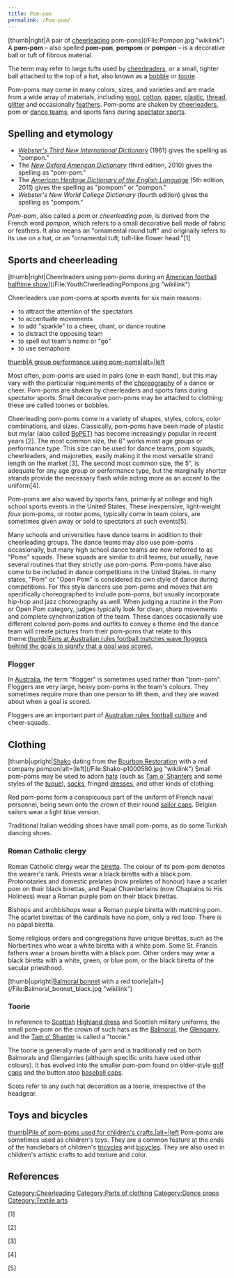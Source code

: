 ```yaml
---
title: Pom-pom
permalink: /Pom-pom/
---
```


[thumb\|right\|A pair of [cheerleading](cheerleading "wikilink")
pom-pons](/File:Pompon.jpg "wikilink") A **pom-pom** – also spelled
**pom-pon**, **pompom** or **pompon** – is a decorative ball or tuft of
fibrous material.

The term may refer to large tufts used by
[cheerleaders](/Cheerleading "wikilink"), or a small, tighter ball
attached to the top of a hat, also known as a
[bobble](/Knit_cap#British_bobble_hat "wikilink") or
[toorie](/Pom-pon#Toorie "wikilink").

Pom-poms may come in many colors, sizes, and varieties and are made from
a wide array of materials, including [wool](/wool "wikilink"),
[cotton](/cotton "wikilink"), [paper](/paper "wikilink"),
[plastic](/plastic "wikilink"), [thread](/thread_(yarn) "wikilink"),
[glitter](/glitter "wikilink") and occasionally
[feathers](/feather "wikilink"). Pom-poms are shaken by
[cheerleaders](/Cheerleader "wikilink"), pom or [dance
teams](/dance "wikilink"), and sports fans during [spectator
sports](/spectator_sport "wikilink").

## Spelling and etymology

-   *[Webster's Third New International
    Dictionary](/Webster's_Third_New_International_Dictionary "wikilink")* (1961)
    gives the spelling as "pompon."
-   The *[New Oxford American
    Dictionary](/New_Oxford_American_Dictionary "wikilink")* (third
    edition, 2010) gives the spelling as "pom-pom."
-   The *[American Heritage Dictionary of the English
    Language](/American_Heritage_Dictionary_of_the_English_Language "wikilink")*
    (5th edition, 2011) gives the spelling as "pompom" or "pompon."
-   *Webster's New World College Dictionary* (fourth edition) gives the
    spelling as "pompom."

*Pom-pom*, also called a *pom* or *cheerleading pom*, is derived from
the French word *pompon*, which refers to a small decorative ball made
of fabric or feathers. It also means an "ornamental round tuft" and
originally refers to its use on a hat, or an "ornamental tuft; tuft-like
flower head."[1]

## Sports and cheerleading

[thumb\|right\|Cheerleaders using pom-poms during an [American
football](American_football "wikilink") [halftime
show](/halftime_show "wikilink")](/File:YouthCheerleadingPompons.jpg "wikilink")

Cheerleaders use pom-poms at sports events for six main reasons:

-   to attract the attention of the spectators
-   to accentuate movements
-   to add "sparkle" to a cheer, chant, or dance routine
-   to distract the opposing team
-   to spell out team's name or "go"
-   to use semaphore

[thumb\|A group performance using
pom-poms\|alt=\|left](/File:Sports-Fest1.jpg "wikilink")

Most often, pom-poms are used in pairs (one in each hand), but this may
vary with the particular requirements of the
[choreography](/choreography "wikilink") of a dance or cheer. Pom-poms
are shaken by cheerleaders and sports fans during spectator sports.
Small decorative pom-poms may be attached to clothing; these are called
toories or bobbles.

Cheerleading pom-poms come in a variety of shapes, styles, colors, color
combinations, and sizes. Classically, pom-poms have been made of plastic
but mylar (also called [BoPET](/BoPET "wikilink")) has become
increasingly popular in recent years [2]. The most common size, the 6"
works most age groups or performance type. This size can be used for
dance teams, pom squads, cheerleaders, and majorettes, easily making it
the most versatile strand length on the market [3]. The second most
common size, the 5", is adequate for any age group or performance type,
but the marginally shorter strands provide the necessary flash while
acting more as an accent to the uniform[4].

Pom-poms are also waved by sports fans, primarily at college and high
school sports events in the United States. These inexpensive,
light-weight *faux* pom-poms, or rooter poms, typically come in team
colors, are sometimes given away or sold to spectators at such
events[5].

Many schools and universities have dance teams in addition to their
cheerleading groups. The dance teams may also use pom-poms occasionally,
but many high school dance teams are now referred to as "Poms" squads.
These squads are similar to drill teams, but usually, have several
routines that they strictly use pom-poms. Pom-poms have also come to be
included in dance competitions in the United States. In many states,
"Pom" or "Open Pom" is considered its own style of dance during
competitions. For this style dancers use pom-poms and moves that are
specifically choreographed to include pom-poms, but usually incorporate
hip-hop and jazz choreography as well. When judging a routine in the Pom
or Open Pom category, judges typically look for clean, sharp movements
and complete synchronization of the team. These dances occasionally use
different colored pom-poms and outfits to convey a theme and the dance
team will create pictures from their pom-poms that relate to this
theme.[thumb\|Fans at Australian rules football matches wave floggers
behind the goals to signify that a goal was
scored.](/File:Richmond_Cheer_Squad_Rd_21_2006_closeup.jpg "wikilink")

### Flogger

In [Australia](/Australia "wikilink"), the term "flogger" is sometimes
used rather than "pom-pom". Floggers are very large, heavy pom-poms in
the team's colours. They sometimes require more than one person to lift
them, and they are waved about when a goal is scored.

Floggers are an important part of [Australian rules football
culture](/Australian_rules_football_culture "wikilink") and
cheer-squads.

## Clothing

[thumb\|upright\|[Shako](Shako "wikilink") dating from the [Bourbon
Restoration](/Bourbon_Restoration "wikilink") with a red company
pompon\|alt=\|left](/File:Shako-p1000580.jpg "wikilink") Small pom-poms
may be used to adorn [hats](/hat "wikilink") (such as [Tam o'
Shanters](/Tam_o'_Shanter_(cap) "wikilink") and some styles of the
[tuque](/tuque "wikilink")), [socks](/sock "wikilink"), fringed
[dresses](/dress "wikilink"), and other kinds of clothing.

Red pom-poms form a conspicuous part of the uniform of French naval
personnel, being sewn onto the crown of their round [sailor
caps](/sailor_cap "wikilink"). Belgian sailors wear a light blue
version.

Traditional Italian wedding shoes have small pom-poms, as do some
Turkish dancing shoes.

### Roman Catholic clergy

Roman Catholic clergy wear the [biretta](/biretta "wikilink"). The
colour of its pom-pom denotes the wearer's rank. Priests wear a black
biretta with a black pom. Protonotaries and domestic prelates (now
prelates of honour) have a scarlet pom on their black birettas, and
Papal Chamberlains (now Chaplains to His Holiness) wear a Roman purple
pom on their black birettas.

Bishops and archbishops wear a Roman purple biretta with matching pom.
The scarlet birettas of the cardinals have no pom, only a red loop.
There is no papal biretta.

Some religious orders and congregations have unique birettas, such as
the Norbertines who wear a white biretta with a white pom. Some St.
Francis fathers wear a brown biretta with a black pom. Other orders may
wear a black biretta with a white, green, or blue pom, or the black
biretta of the secular priesthood.

[thumb\|upright\|[Balmoral bonnet](Balmoral_bonnet "wikilink") with a
red toorie\|alt=](/File:Balmoral_bonnet_black.jpg "wikilink")

### Toorie

In reference to [Scottish](/Scotland "wikilink") [Highland
dress](/Highland_dress "wikilink") and Scottish military uniforms, the
small pom-pom on the crown of such hats as the
[Balmoral](/Balmoral_bonnet "wikilink"), the
[Glengarry](/Glengarry "wikilink"), and the [Tam o'
Shanter](/Tam_o'_Shanter_(cap) "wikilink") is called a "toorie."

The toorie is generally made of yarn and is traditionally red on both
Balmorals and Glengarries (although specific units have used other
colours). It has evolved into the smaller pom-pom found on older-style
[golf caps](/Flat_cap "wikilink") and the button atop [baseball
caps](/baseball_cap "wikilink").

Scots refer to any such hat decoration as a toorie, irrespective of the
headgear.

## Toys and bicycles

[thumb\|Pile of pom-poms used for children's
crafts.\|alt=\|left](/File:Pom_poms_multiple_colours.jpg "wikilink")
Pom-poms are sometimes used as children's toys. They are a common
feature at the ends of the handlebars of children's
[tricycles](/tricycle "wikilink") and [bicycles](/bicycle "wikilink").
They are also used in children's artistic crafts to add texture and
color.

## References

[Category:Cheerleading](/Category:Cheerleading "wikilink")
[Category:Parts of clothing](/Category:Parts_of_clothing "wikilink")
[Category:Dance props](/Category:Dance_props "wikilink")
[Category:Textile arts](/Category:Textile_arts "wikilink")

[1]

[2]

[3]

[4]

[5]